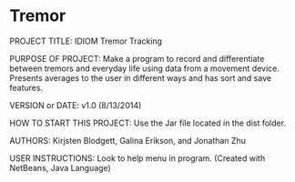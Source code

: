 Tremor
======
PROJECT TITLE: IDIOM Tremor Tracking

PURPOSE OF PROJECT:
Make a program to record and differentiate between tremors and everyday life using data from a movement device. 
Presents averages to the user in different ways and has sort and save features.

VERSION or DATE: v1.0 (8/13/2014)

HOW TO START THIS PROJECT:
Use the Jar file located in the dist folder. 

AUTHORS: 
Kirjsten Blodgett, Galina Erikson, and Jonathan Zhu


USER INSTRUCTIONS:
Look to help menu in program.
(Created with NetBeans, Java Language)
